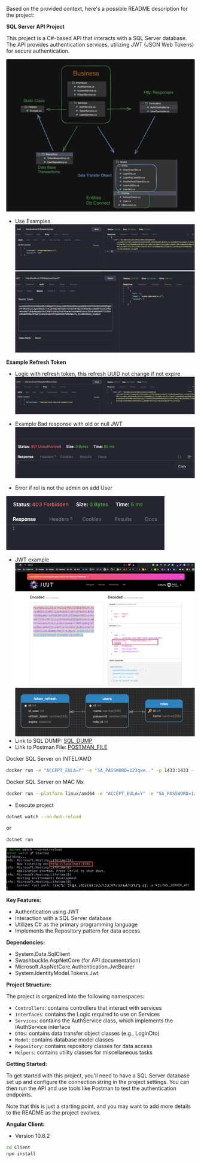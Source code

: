 

Based on the provided context, here's a possible README description for the project:

**SQL Server API Project**

This project is a C#-based API that interacts with a SQL Server database. The API provides authentication services, utilizing JWT (JSON Web Tokens) for secure authentication.

![Logic](./DocuFiles/Logic.jpg)

- Use Examples
![Using_1](./DocuFiles/Using_1.jpg)
![Using_3](./DocuFiles/Using_2.jpg)

**Example Refresh Token**
- Logic with refresh token, this refresh UUID not change if not expire
![refresh_token](./DocuFiles/refreshtoken.jpg)

- Example Bad response with old or null JWT 
![bad_response_jwt](./DocuFiles/bad_response_jwt.jpg)

- Error if rol is not the admin on add User
  
![Role_error](./DocuFiles/Role_error.png)

- JWT example
![jwt](./DocuFiles/jwt.jpg)
![Design_Table](./DocuFiles/Design_Table.jpg)
- Link to SQL DUMP:
[SQL_DUMP](./SQL/dbo.sql)
- Link to Postman File:
[POSTMAN_FILE](./POSTMAN/IvrProject.postman_collection.json)

Docker SQL Server on INTEL/AMD

```bash
docker run -e "ACCEPT_EULA=Y" -e "SA_PASSWORD=123qwe.." -p 1433:1433 --name sql_server_container -d mcr.microsoft.com/mssql/server
```

Docker SQL Server on MAC Mx

```bash
docker run --platform linux/amd64 -e "ACCEPT_EULA=Y" -e "SA_PASSWORD=123qwe.." -p 1433:1433 --name sql_server_container -d mcr.microsoft.com/mssql/server
```

- Execute project 
```bash
dotnet watch --no-hot-reload  
```
or
```bash
dotnet run  
```
![Run](./DocuFiles/Run.jpg)

**Key Features:**

* Authentication using JWT
* Interaction with a SQL Server database
* Utilizes C# as the primary programming language
* Implements the Repository pattern for data access

**Dependencies:**

* System.Data.SqlClient
* Swashbuckle.AspNetCore (for API documentation)
* Microsoft.AspNetCore.Authentication.JwtBearer
* System.IdentityModel.Tokens.Jwt

**Project Structure:**

The project is organized into the following namespaces:

* `Controllers`: contains controllers that interact with services
* `Interfaces`: contains the Logic required to use on Services
* `Services`: contains the AuthService class, which implements the IAuthService interface
* `DTOs`: contains data transfer object classes (e.g., LoginDto)
* `Model`: contains database model classes
* `Repository`: contains repository classes for data access
* `Helpers`: contains utility classes for miscellaneous tasks

**Getting Started:**

To get started with this project, you'll need to have a SQL Server database set up and configure the connection string in the project settings. You can then run the API and use tools like Postman to test the authentication endpoints.

Note that this is just a starting point, and you may want to add more details to the README as the project evolves.

**Angular Client:**
- Version 10.8.2

```bash
cd Client
npm install
```